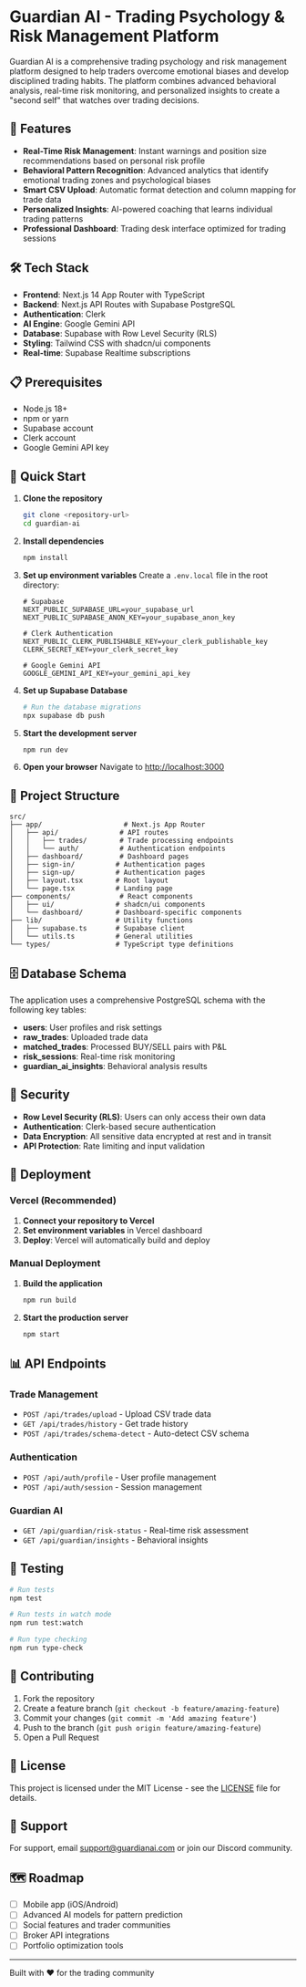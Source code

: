 # Guardian AI - Trading Psychology & Risk Management Platform

Guardian AI is a comprehensive trading psychology and risk management platform designed to help traders overcome emotional biases and develop disciplined trading habits. The platform combines advanced behavioral analysis, real-time risk monitoring, and personalized insights to create a "second self" that watches over trading decisions.

## 🚀 Features

- **Real-Time Risk Management**: Instant warnings and position size recommendations based on personal risk profile
- **Behavioral Pattern Recognition**: Advanced analytics that identify emotional trading zones and psychological biases
- **Smart CSV Upload**: Automatic format detection and column mapping for trade data
- **Personalized Insights**: AI-powered coaching that learns individual trading patterns
- **Professional Dashboard**: Trading desk interface optimized for trading sessions

## 🛠 Tech Stack

- **Frontend**: Next.js 14 App Router with TypeScript
- **Backend**: Next.js API Routes with Supabase PostgreSQL
- **Authentication**: Clerk
- **AI Engine**: Google Gemini API
- **Database**: Supabase with Row Level Security (RLS)
- **Styling**: Tailwind CSS with shadcn/ui components
- **Real-time**: Supabase Realtime subscriptions

## 📋 Prerequisites

- Node.js 18+ 
- npm or yarn
- Supabase account
- Clerk account
- Google Gemini API key

## 🚀 Quick Start

1. **Clone the repository**
   ```bash
   git clone <repository-url>
   cd guardian-ai
   ```

2. **Install dependencies**
   ```bash
   npm install
   ```

3. **Set up environment variables**
   Create a `.env.local` file in the root directory:
   ```env
   # Supabase
   NEXT_PUBLIC_SUPABASE_URL=your_supabase_url
   NEXT_PUBLIC_SUPABASE_ANON_KEY=your_supabase_anon_key
   
   # Clerk Authentication
   NEXT_PUBLIC_CLERK_PUBLISHABLE_KEY=your_clerk_publishable_key
   CLERK_SECRET_KEY=your_clerk_secret_key
   
   # Google Gemini API
   GOOGLE_GEMINI_API_KEY=your_gemini_api_key
   ```

4. **Set up Supabase Database**
   ```bash
   # Run the database migrations
   npx supabase db push
   ```

5. **Start the development server**
   ```bash
   npm run dev
   ```

6. **Open your browser**
   Navigate to [http://localhost:3000](http://localhost:3000)

## 📁 Project Structure

```
src/
├── app/                    # Next.js App Router
│   ├── api/               # API routes
│   │   ├── trades/        # Trade processing endpoints
│   │   └── auth/          # Authentication endpoints
│   ├── dashboard/         # Dashboard pages
│   ├── sign-in/          # Authentication pages
│   ├── sign-up/          # Authentication pages
│   ├── layout.tsx        # Root layout
│   └── page.tsx          # Landing page
├── components/            # React components
│   ├── ui/               # shadcn/ui components
│   └── dashboard/        # Dashboard-specific components
├── lib/                  # Utility functions
│   ├── supabase.ts       # Supabase client
│   └── utils.ts          # General utilities
└── types/                # TypeScript type definitions
```

## 🗄 Database Schema

The application uses a comprehensive PostgreSQL schema with the following key tables:

- **users**: User profiles and risk settings
- **raw_trades**: Uploaded trade data
- **matched_trades**: Processed BUY/SELL pairs with P&L
- **risk_sessions**: Real-time risk monitoring
- **guardian_ai_insights**: Behavioral analysis results

## 🔐 Security

- **Row Level Security (RLS)**: Users can only access their own data
- **Authentication**: Clerk-based secure authentication
- **Data Encryption**: All sensitive data encrypted at rest and in transit
- **API Protection**: Rate limiting and input validation

## 🚀 Deployment

### Vercel (Recommended)

1. **Connect your repository to Vercel**
2. **Set environment variables** in Vercel dashboard
3. **Deploy**: Vercel will automatically build and deploy

### Manual Deployment

1. **Build the application**
   ```bash
   npm run build
   ```

2. **Start the production server**
   ```bash
   npm start
   ```

## 📊 API Endpoints

### Trade Management
- `POST /api/trades/upload` - Upload CSV trade data
- `GET /api/trades/history` - Get trade history
- `POST /api/trades/schema-detect` - Auto-detect CSV schema

### Authentication
- `POST /api/auth/profile` - User profile management
- `POST /api/auth/session` - Session management

### Guardian AI
- `GET /api/guardian/risk-status` - Real-time risk assessment
- `GET /api/guardian/insights` - Behavioral insights

## 🧪 Testing

```bash
# Run tests
npm test

# Run tests in watch mode
npm run test:watch

# Run type checking
npm run type-check
```

## 📝 Contributing

1. Fork the repository
2. Create a feature branch (`git checkout -b feature/amazing-feature`)
3. Commit your changes (`git commit -m 'Add amazing feature'`)
4. Push to the branch (`git push origin feature/amazing-feature`)
5. Open a Pull Request

## 📄 License

This project is licensed under the MIT License - see the [LICENSE](LICENSE) file for details.

## 🤝 Support

For support, email support@guardianai.com or join our Discord community.

## 🗺 Roadmap

- [ ] Mobile app (iOS/Android)
- [ ] Advanced AI models for pattern prediction
- [ ] Social features and trader communities
- [ ] Broker API integrations
- [ ] Portfolio optimization tools

---

Built with ❤️ for the trading community 